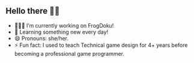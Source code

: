 ## Hello there 👋🏽
- 👩🏽‍💻 I’m currently working on FrogDoku!
- 🌱 Learning something new every day!
- 😄 Pronouns: she/her.
- ⚡ Fun fact: I used to teach Technical game design for 4+ years before becoming a professional game programmer.
<!--
**Datonlinegamer/Datonlinegamer** is a ✨ _special_ ✨ repository because its `README.md` (this file) appears on your GitHub profile.

Here are some ideas to get you started:

- 🔭 I’m currently working on ...
- 🌱 I’m currently learning ...
- 📫 How to reach me: ...
- 😄 Pronouns: ...
- ⚡ Fun fact: ...
-->
